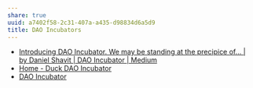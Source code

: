 ```yaml
---
share: true
uuid: a7402f58-2c31-407a-a435-d98834d6a5d9
title: DAO Incubators
---
```

* [Introducing DAO Incubator. We may be standing at the precipice of… | by Daniel Shavit | DAO Incubator | Medium](https://medium.com/dao-incubator/introducing-dao-incubator-311070c555)
* [Home - Duck DAO Incubator](https://duckdao.io/)
* [DAO Incubator](http://daoincubator.org/)